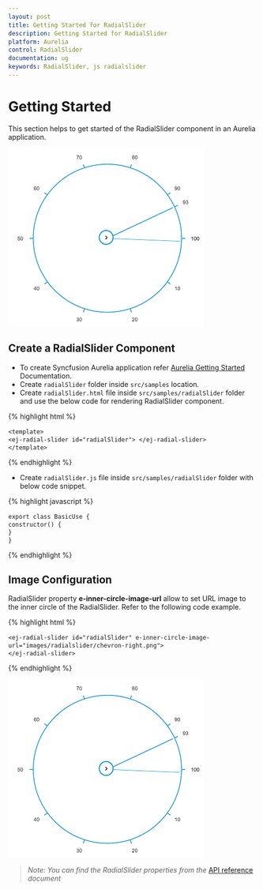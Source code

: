 ```yaml
---
layout: post
title: Getting Started for RadialSlider
description: Getting Started for RadialSlider
platform: Aurelia
control: RadialSlider
documentation: ug
keywords: RadialSlider, js radialslider
---
```


# Getting Started

This section helps to get started of the RadialSlider component in an Aurelia application.

![](Getting_Started_images/getting-started-img1.png)

## Create a RadialSlider Component

* To create Syncfusion Aurelia application refer [Aurelia Getting Started](https://help.syncfusion.com/aurelia/overview#getting-started) Documentation.
* Create `radialSlider` folder inside `src/samples` location.
* Create `radialSlider.html` file inside `src/samples/radialSlider` folder and use the below code for rendering RadialSlider component.

{% highlight html %}

    <template>
    <ej-radial-slider id="radialSlider"> </ej-radial-slider>
    </template>


{% endhighlight %}
 

* Create `radialSlider.js` file inside `src/samples/radialSlider` folder with below code snippet.

{% highlight javascript %}

    export class BasicUse {
    constructor() {    
    }
    }

{% endhighlight %}

## Image Configuration

RadialSlider property **e-inner-circle-image-url** allow to set URL image to the inner circle of the RadialSlider. Refer to the following code example.

{% highlight html %}

    <ej-radial-slider id="radialSlider" e-inner-circle-image-url="images/radialslider/chevron-right.png">
    </ej-radial-slider>

{% endhighlight %}

![](Getting_Started_images/getting-started-img1.png)

> _Note:_ _You can find the RadialSlider properties from the_ [API reference](https://help.syncfusion.com/api/js/ejradialslider) _document_



